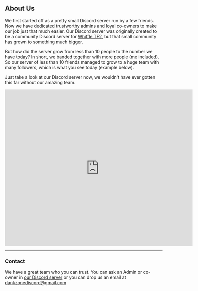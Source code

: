 ## About Us

We first started off as a pretty small Discord server run by a few friends. Now we have dedicated trustworthy admins and loyal co-owners to make our job just that much easier.
Our Discord server was originally created to be a community Discord server for <a href="https://www.youtube.com/channel/UCLbN3R9EzPi8GPoH2S6JBBg">Whiffle TF2</a>, but that small community has grown to something much bigger.

But how did the server grow from less than 10 people to the number we have today? In short, we banded together with more people (me included). So our server of less than 10 friends managed to grow to a huge team with many followers, which is what you see today (example below).

Just take a look at our Discord server now, we wouldn't have ever gotten this far without our amazing team.
<iframe src="https://discordapp.com/widget?id=344369585950294016&theme=dark" width="600" height="500" allowtransparency="true" frameborder="0"></iframe>

___

### Contact

We have a great team who you can trust. You can ask an Admin or co-owner in [our Discord server](https://discordapp.com/invite/gwamp7n) or you can drop us an email at dankzonediscord@gmail.com
